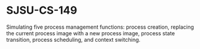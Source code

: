 # SJSU-CS-149
Simulating five process management functions: process creation, replacing the current process image with a new process image, process state transition, process scheduling, and context switching.
